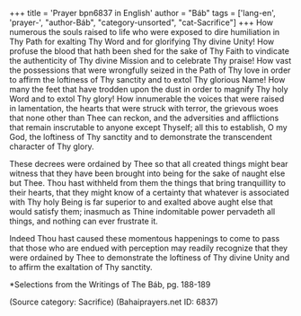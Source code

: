 +++
title = 'Prayer bpn6837 in English'
author = "Báb"
tags = ['lang-en', 'prayer-', "author-Báb", "category-unsorted", "cat-Sacrifice"]
+++
How numerous the souls raised to life who were exposed to dire humiliation in Thy Path for exalting Thy Word and for glorifying Thy divine Unity!  How profuse the blood that hath been shed for the sake of Thy Faith to vindicate the authenticity of Thy divine Mission and to celebrate Thy praise!  How vast the possessions that were wrongfully seized in the Path of Thy love in order to affirm the loftiness of Thy sanctity and to extol Thy glorious Name!  How many the feet that have trodden upon the dust in order to magnify Thy holy Word and to extol Thy glory!  How innumerable the voices that were raised in lamentation, the hearts that were struck with terror, the grievous woes that none other than Thee can reckon, and the adversities and afflictions that remain inscrutable to anyone except Thyself; all this to establish, O my God, the loftiness of Thy sanctity and to demonstrate the transcendent character of Thy glory.

These decrees were ordained by Thee so that all created things might bear witness that they have been brought into being for the sake of naught else but Thee.  Thou hast withheld from them the things that bring tranquillity to their hearts, that they might know of a certainty that whatever is associated with Thy holy Being is far superior to and exalted above aught else that would satisfy them; inasmuch as Thine indomitable power pervadeth all things, and nothing can ever frustrate it.

Indeed Thou hast caused these momentous happenings to come to pass that those who are endued with perception may readily recognize that they were ordained by Thee to demonstrate the loftiness of Thy divine Unity and to affirm the exaltation of Thy sanctity.

*Selections from the Writings of The Báb, pg. 188-189

(Source category: Sacrifice)
(Bahaiprayers.net ID: 6837)
